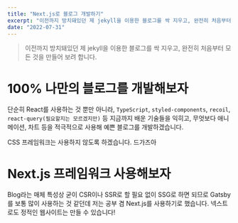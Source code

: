 ```yaml
---
title: "Next.js로 블로그 개발하기"
excerpt: "이전까지 방치돼있던 제 jekyll을 이용한 블로그를 싹 지우고, 완전히 처음부터 모든 것을 만들어 보려 합니다."
date: "2022-07-31"
---
```


> 이전까지 방치돼있던 제 jekyll을 이용한 블로그를 싹 지우고, 완전히 처음부터 모든 것을 만들어 보려 합니다.

# 100% 나만의 블로그를 개발해보자

단순히 React를 사용하는 것 뿐만 아니라, `TypeScript`, `styled-components`, `recoil`, `react-query(필요할지는 모르겠지만)` 등 지금까지 배운 기술들을 익히고, 무엇보다 애니메이션, 차트 등을 적극적으로 사용해 예쁜 블로그를 개발하겠습니다.

CSS 프레임워크는 사용하지 않도록 하겠습니다. 드가즈아

# Next.js 프레임워크 사용해보자

Blog라는 매체 특성상 굳이 CSR이나 SSR로 할 필요 없이 SSG로 하면 되므로 Gatsby를 보통 많이 사용하는 것 같던데 저는 공부 겸 Next.js를 사용하기로 했습니다. 넥스트로도 정적인 웹사이트는 만들 수 있습니다!
